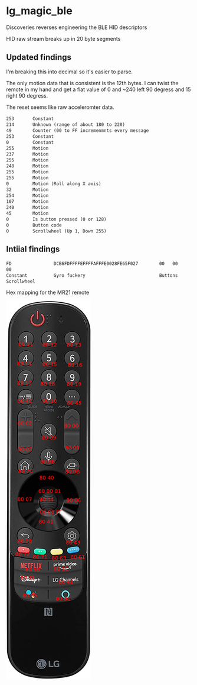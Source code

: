 # lg_magic_ble
Discoveries reverses engineering the BLE HID descriptors

HID raw stream breaks up in 20 byte segments

## Updated findings

I'm breaking this into decimal so it's easier to parse.

The only motion data that is consistent is the 12th bytes. I can twist the remote in my hand and get a flat value of 0 and ~240 left 90 degress and 15 right 90 degress.

The reset seems like raw acceleromter data.

```
253       Constant
214       Unknown (range of about 180 to 220)
49        Counter (00 to FF incremenmnts every message
253       Constant
0         Constant
255       Motion
237       Motion 
255       Motion
248       Motion
255       Motion
255       Motion
0         Motion (Roll along X axis)
32        Motion 
254       Motion
107       Motion
240       Motion
45        Motion
0         Is button pressed (0 or 128)
0         Button code
0         Scrollwheel (Up 1, Down 255)

```

## Intiial findings

```
FD                DCB6FDFFFFEFFFFAFFFE0028FE65F027        00   00     00
Constant          Gyro fuckery                            Buttons     Scrollwheel
```

Hex mapping for the MR21 remote

![alt text](Untitled.png)
